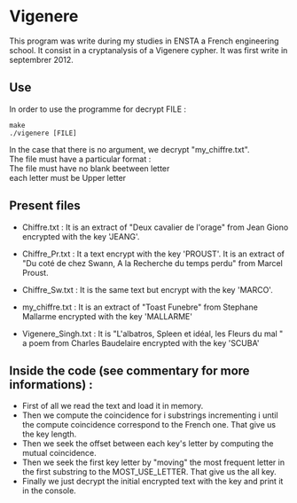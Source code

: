 # Vigenere

This program was write during my studies in ENSTA a French engineering school.
It consist in a cryptanalysis of a Vigenere cypher.
It was first write in septembrer 2012.

## Use

In order to use the programme for decrypt FILE :

 	make   
	./vigenere [FILE]    
	
In the case that there is no argument, we decrypt "my_chiffre.txt".    
The file must have a particular format :    
The file must have no blank beetween letter    
each letter must be Upper letter   

## Present files

- Chiffre.txt :
	It is an extract of "Deux cavalier de l'orage" from Jean Giono encrypted with the key 'JEANG'.

- Chiffre_Pr.txt :
	It a text encrypt with the key 'PROUST'. It is an extract of "Du coté de chez Swann, A la Recherche du temps perdu" from Marcel Proust.

- Chiffre_Sw.txt :
	It is the same text but encrypt with the key 'MARCO'.

- my_chiffre.txt :
	It is an extract of "Toast Funebre" from Stephane Mallarme encrypted with the key 'MALLARME'

- Vigenere_Singh.txt :
	It is "L'albatros, Spleen et idéal, les Fleurs du mal " a poem from Charles Baudelaire encrypted with the key 'SCUBA'

## Inside the code (see commentary for more informations) : 

- First of all we read the text and load it in memory.
- Then we compute the coincidence for i substrings incrementing i until the compute coincidence correspond to the French one. That give us the key length.
- Then we seek the offset between each key's letter by computing the mutual coincidence.
- Then we seek the first key letter by "moving" the most frequent letter in the first substring to the MOST_USE_LETTER. That give us the all key.
- Finally we just decrypt the initial encrypted text with the key and print it in the console.

